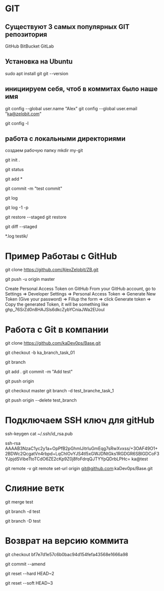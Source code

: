 # GIT

## Существуют 3 самых популярных GIT репозитория

GitHub
BitBucket
GitLab

## Установка на Ubuntu

sudo apt install git
git --version

## инициируем себя, чтоб в коммитах было наше имя

git config --global user.name "Alex"
git config --global user.email "ka@zelobit.com"

<!-- проверяем настройки  в домашней директории .gitconfig-->

git config -l

## работа с локальными директориями

создаем рабочую папку
mkdir my-git

<!-- создаем базу данныхъ, чтоб гит следил за изменениями в этой папке -->

git init .

<!-- Проверяем свой статус -->

git status

<!-- Добавляем свои изменения -->

git add \*

<!-- Добавляем коммит -->

git commit -m "test commit"

<!-- Проверка коммитов -->

git log

<!-- Проверка что добавлено в последний коммит -->

git log -1 -p

<!-- есл мы е отправили файлы в stage то их можно восстановить -->

git restore --staged <file>
git restore <file>

<!-- посмотреть, какие изменения будут внесены в коммит -->

git diff --staged

<!-- Как заставить игнорировать файлы и директории -->
<!-- Создаем файл .gitignore -->

\*.log
testik/

# Пример Работаы с GitHub

<!-- Скачиваем все без пароля -->

git clone https://github.com/AlexZelobit/ZB.git

<!-- После изменения публикуем -->

git push -u origin master

<!-- Сперва создаем ключ -->

Create Personal Access Token on GitHub
From your GitHub account, go to Settings => Developer Settings => Personal Access Token => Generate New Token (Give your password) => Fillup the form => click Generate token => Copy the generated Token, it will be something like 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

# Работа с Git в компании

<!-- Делаем копию с мастереа -->

git clone https://github.com/kaDev0ps/Base.git

<!-- Делаем свою ветку, чтобы ничего не испортить -->

git checkout -b ka_branch_task_01

<!-- проверяем в какой ветке сейчас -->

git branch

<!-- Вносим все изменения и коммитим -->

git add .
git commit -m "Add test"

<!-- Отправляем в github -->

git push origin

<!-- Выдаст сообщения что данной ветки нет и предложит команду чтоб ее создать -->
<!-- После заливки кода нужно отправить проверяющему запрос на добавления ветки в мастер -->
<!-- после этого можно удалить свою ветку -->

git checkout master
git branch -d test_branche_task_1

<!-- git branch -d test_task
удаляем удаленно из github -->

git push origin --delete test_branch

# Подключаем SSH ключ для gitHub
ssh-keygen
cat ~/.ssh/id_rsa.pub
<!-- Копируем его на сайт github SSH key -->
ssh-rsa AAAAB3NzaC1yc2y1a+OpPfB2pGhmlJitrluGmEqg7sRwXvxss/+3OAF49O1+2BDWc2QcgatVn4rbpd+LqChIOvYJS4tl5xGWJDNtGks1RGDGR6SBlGDCoF3YJpjdSVibeTtoTCdO6ZE2cKp9Z0j8foFdrqQJTYYpQDrbLPHc= ka@test
<!-- Изменяем способ подключения -->
git remote -v
git remote set-url origin git@github.com:kaDev0ps/Base.git

# Слияние ветк
<!-- После коммитов переходим в основную ветку -->
git merge test
<!-- Удаление своей ветки -->
git branch -d test
<!-- Удаление своей ветки с коммитом -->
git branch -D test

# Возврат на версию коммита
git checkout bf7e7d1e57c6b0bac94d154fefa43568e1666a98

<!-- мы можем редактировать коммит и изменить его название -->
git commit --amend
<!-- Можем полностью удалить 2 коммита -->
git reset --hard HEAD~2

<!-- Можем удалить предыдущие коммиты. Чтоб последний коммит стал 1 -->
git reset --soft HEAD~3
